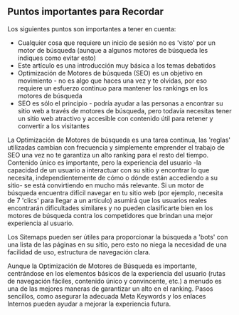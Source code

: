 <!-- Filename: Important_SEO_Points_To_Remember / Display title: Puntos importantes sobre SEO, para recordar -->

## Puntos importantes para Recordar

Los siguientes puntos son importantes a tener en cuenta:

- Cualquier cosa que requiere un inicio de sesión no es 'visto' por un
  motor de búsqueda (aunque a algunos motores de búsqueda les indiques
  como evitar esto)
- Este artículo es una introducción muy básica a los temas debatidos
- Optimización de Motores de búsqueda (SEO) es un objetivo en
  movimiento - no es algo que haces una vez y te olvidas, por eso
  requiere un esfuerzo continuo para mantener los rankings en los
  motores de búsqueda
- SEO es sólo el principio - podría ayudar a las personas a encontrar su
  sitio web a través de motores de búsqueda, pero todavía necesitas
  tener un sitio web atractivo y accesible con contenido útil para
  retener y convertir a los visitantes

La Optimización de Motores de búsqueda es una tarea continua, las
'reglas' utilizadas cambian con frecuencia y simplemente emprender el
trabajo de SEO una vez no te garantiza un alto ranking para el resto del
tiempo. Contenido único es importante, pero la experiencia del usuario
-la capacidad de un usuario a interactuar con su sitio y encontrar lo
que necesita, independientemente de cómo o dónde están accediendo a su
sitio- se está convirtiendo en mucho más relevante. Si un motor de
búsqueda encuentra difícil navegar en tu sitio web (por ejemplo,
necesita de 7 'clics' para llegar a un artículo) asumirá que los
usuarios reales encontrarán dificultades similares y no pueden
clasificarte bien en los motores de búsqueda contra los competidores que
brindan una mejor experiencia al usuario.

Los Sitemaps pueden ser útiles para proporcionar la búsqueda a 'bots'
con una lista de las páginas en su sitio, pero esto no niega la
necesidad de una facilidad de uso, estructura de navegación clara.

Aunque la Optimización de Motores de Búsqueda es importante, centrándose
en los elementos básicos de la experiencia del usuario (rutas de
navegación fáciles, contenido único y convincente, etc.) a menudo es una
de las mejores maneras de garantizar un alto en el ranking. Pasos
sencillos, como asegurar la adecuada Meta Keywords y los enlaces
Internos pueden ayudar a mejorar la experiencia futura.
